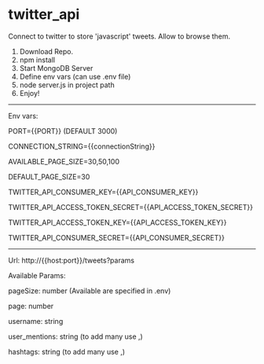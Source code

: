 # twitter_api
Connect to twitter to store 'javascript' tweets. Allow to browse them.

1) Download Repo.
2) npm install
3) Start MongoDB Server
4) Define env vars (can use .env file)
5) node server.js in project path
6) Enjoy!


---------------------------------------------------------------------------



Env vars:

PORT={{PORT}} (DEFAULT 3000)

CONNECTION_STRING={{connectionString}}


AVAILABLE_PAGE_SIZE=30,50,100

DEFAULT_PAGE_SIZE=30


TWITTER_API_CONSUMER_KEY={{API_CONSUMER_KEY}}

TWITTER_API_ACCESS_TOKEN_SECRET={{API_ACCESS_TOKEN_SECRET}}

TWITTER_API_ACCESS_TOKEN_KEY={{API_ACCESS_TOKEN_KEY}}

TWITTER_API_CONSUMER_SECRET={{API_CONSUMER_SECRET}}



---------------------------------------------------------------------------



Url: http://{{host:port}}/tweets?params

Available Params:

pageSize: number (Available are specified in .env)

page: number

username: string

user_mentions: string (to add many use ,)

hashtags: string (to add many use ,)
